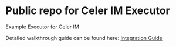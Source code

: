 # Public repo for Celer IM Executor
Example Executor for Celer IM

Detailed walkthrough guide can be found here: [Integration Guide](https://im-docs.celer.network/developer/integration-guide#executor)
